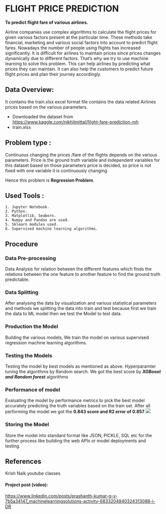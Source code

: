 # FLIGHT PRICE PREDICTION
**To predict flight fare of various airlines.**

Airline companies use complex algorithms to calculate the flight prices for given various factors present at the particular time. These methods take financial, marketing and various social factors into account to predict flight fares.
Nowadays the number of people using flights has increased significantly. It is difficult for airlines to maintain prices since prices changes dynamically due to different factors. That’s why we try to use machine learning to solve this problem. This can help airlines by predicting what prices they can maintain. It can also help the customers to predict future flight prices and plan their journey accordingly.

## Data Overview:
It contains the train.xlsx excel format file contains the data related Airlines prices based on the various parameters.

- Downloaded the dataset from https://www.kaggle.com/nikhilmittal/filght-fare-prediction-mh
- train.xlsx

## Problem type :
Continuous changing the prices /fare of the flights depends on the various parameters. Price is the ground truth variable and independent variables for this dataset based on those parameters price is decided, so price is not fixed with one variable it is continuously changing.

Hence this problem is **Regression Problem**.

##  Used Tools :
    1. Jupyter Notebook.
    2. Python.
    3. Matplotlib, Seaborn.
    4. Numpy and Pandas are used.
    5. Sklearn modules used.
    6. Supervised machine learning algorithms.

## Procedure
### Data Pre-processing
Data Analysis for relation between the different features which finds the relations between the one feature to another feature to find the ground truth predictable.

### Data Splitting
After analysing the data by visualization and various statistical parameters and methods we splitting the data into train and test because first we train the data to ML model then we test the Model to test data.

### Production the Model
Building the various models, We train the model on various supervised regression machine learning algorithms. 

### Testing the Models
Testing the model by best models as mentioned as above.
Hyperparamter tuning the algorithms by Random search.
We got the best score by ***XGBoost and Random forest*** algorithms

### Performance of model
Evaluating the model by performance metrics to pick the best model accurately predicting the truth variables based on the train set.
After all performing the model we got the **0.843 score and R2 error of 0.857**
![]('result.PNG')
### Storing the Model
Store the model into standard format like JSON, PICKLE, SQL etc for the further process like building the web APIs or model deployments and testing.

## References
Krish Naik youtube classes

#### Project post (video): 
https://www.linkedin.com/posts/prashanth-kumar-g-v-7b5a34147_machinelearningsolutions-activity-6833204840324313088-i-DR
